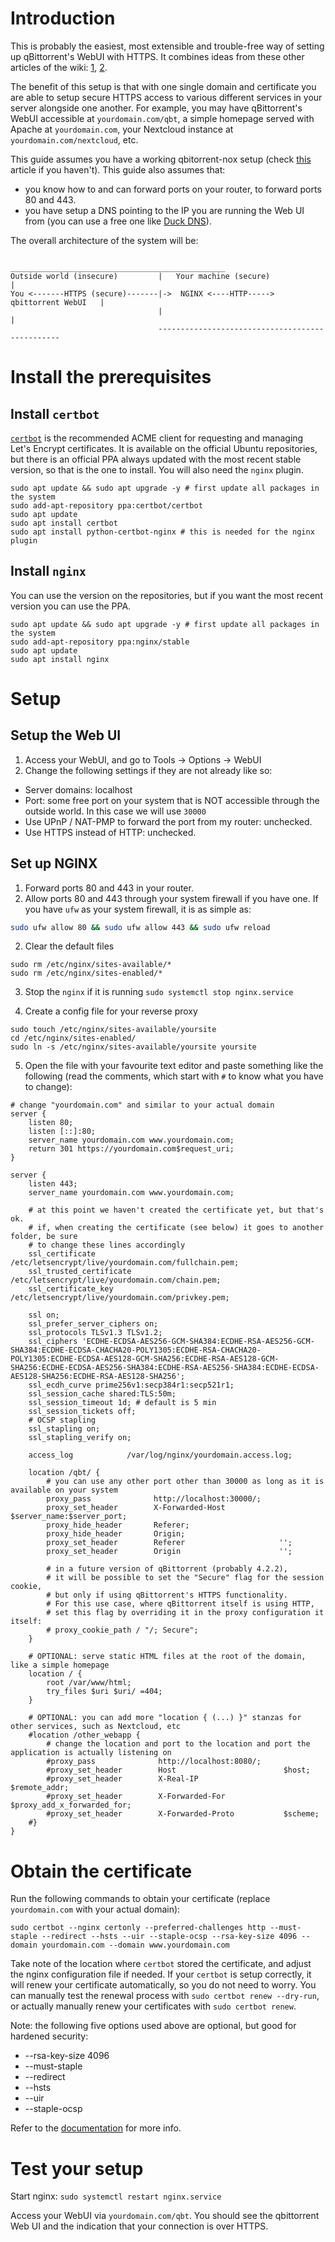 # Introduction
This is probably the easiest, most extensible and trouble-free way of setting up qBittorrent's WebUI with HTTPS. It combines ideas from these other articles of the wiki: [1][qbt-webui-https], [2][qbt-reverse-proxy].

The benefit of this setup is that with one single domain and certificate you are able to setup secure HTTPS access to various different services in your server alongside one another. For example, you may have qBittorrent's WebUI accessible at `yourdomain.com/qbt`, a simple homepage served with Apache at `yourdomain.com`, your Nextcloud instance at `yourdomain.com/nextcloud`, etc.

This guide assumes you have a working qbitorrent-nox setup (check [this][qbt-nox-wiki-setup] article if you haven't).
This guide also assumes that:
* you know how to and can forward ports on your router, to forward ports 80 and 443.
* you have setup a DNS pointing to the IP you are running the Web UI from (you can use a free one like [Duck DNS][duckdns-url]).

The overall architecture of the system will be:
```
                                 ________________________________________________
Outside world (insecure)         |   Your machine (secure)                      |
You <-------HTTPS (secure)-------|->  NGINX <----HTTP-----> qbittorrent WebUI   |
                                 |                                              |
                                 ------------------------------------------------
```

# Install the prerequisites
## Install `certbot`
[`certbot`][certbot-url] is the recommended ACME client for requesting and managing Let's Encrypt certificates. It is available on the official Ubuntu repositories, but there is an official PPA always updated with the most recent stable version, so that is the one to install. You will also need the `nginx` plugin.
```shell
sudo apt update && sudo apt upgrade -y # first update all packages in the system
sudo add-apt-repository ppa:certbot/certbot
sudo apt update
sudo apt install certbot 
sudo apt install python-certbot-nginx # this is needed for the nginx plugin
```

## Install `nginx`
You can use the version on the repositories, but if you want the most recent version you can use the PPA.
```shell
sudo apt update && sudo apt upgrade -y # first update all packages in the system
sudo add-apt-repository ppa:nginx/stable
sudo apt update
sudo apt install nginx
```
# Setup

## Setup the Web UI

1. Access your WebUI, and go to Tools -> Options -> WebUI
2. Change the following settings if they are not already like so:
* Server domains: localhost
* Port: some free port on your system that is NOT accessible through the outside world. In this case we will use `30000`
* Use UPnP / NAT-PMP to forward the port from my router: unchecked.
* Use HTTPS instead of HTTP: unchecked.


## Set up NGINX

1. Forward ports 80 and 443 in your router.
2. Allow ports 80 and 443 through your system firewall if you have one.
If you have `ufw` as your system firewall, it is as simple as:

```bash
sudo ufw allow 80 && sudo ufw allow 443 && sudo ufw reload
```

2. Clear the default files
```shell
sudo rm /etc/nginx/sites-available/*
sudo rm /etc/nginx/sites-enabled/*
```
3. Stop the `nginx` if it is running
`sudo systemctl stop nginx.service`

4. Create a config file for your reverse proxy
```shell
sudo touch /etc/nginx/sites-available/yoursite
cd /etc/nginx/sites-enabled/
sudo ln -s /etc/nginx/sites-available/yoursite yoursite 
```
5. Open the file with your favourite text editor and paste something like the following (read the comments, which start with `#` to know what you have to change):
```nginx
# change "yourdomain.com" and similar to your actual domain
server {
    listen 80;
    listen [::]:80;
    server_name yourdomain.com www.yourdomain.com;
    return 301 https://yourdomain.com$request_uri;
}

server {
    listen 443;
    server_name yourdomain.com www.yourdomain.com;

    # at this point we haven't created the certificate yet, but that's ok.
    # if, when creating the certificate (see below) it goes to another folder, be sure
    # to change these lines accordingly
    ssl_certificate           /etc/letsencrypt/live/yourdomain.com/fullchain.pem;
    ssl_trusted_certificate   /etc/letsencrypt/live/yourdomain.com/chain.pem;
    ssl_certificate_key       /etc/letsencrypt/live/yourdomain.com/privkey.pem;

    ssl on;
    ssl_prefer_server_ciphers on;
    ssl_protocols TLSv1.3 TLSv1.2;
    ssl_ciphers 'ECDHE-ECDSA-AES256-GCM-SHA384:ECDHE-RSA-AES256-GCM-SHA384:ECDHE-ECDSA-CHACHA20-POLY1305:ECDHE-RSA-CHACHA20-POLY1305:ECDHE-ECDSA-AES128-GCM-SHA256:ECDHE-RSA-AES128-GCM-SHA256:ECDHE-ECDSA-AES256-SHA384:ECDHE-RSA-AES256-SHA384:ECDHE-ECDSA-AES128-SHA256:ECDHE-RSA-AES128-SHA256';
    ssl_ecdh_curve prime256v1:secp384r1:secp521r1;
    ssl_session_cache shared:TLS:50m;
    ssl_session_timeout 1d; # default is 5 min 
    ssl_session_tickets off;
    # OCSP stapling
    ssl_stapling on; 
    ssl_stapling_verify on;

    access_log            /var/log/nginx/yourdomain.access.log;

    location /qbt/ {
        # you can use any other port other than 30000 as long as it is available on your system
        proxy_pass              http://localhost:30000/;
        proxy_set_header        X-Forwarded-Host            $server_name:$server_port;
        proxy_hide_header       Referer;
        proxy_hide_header       Origin;
        proxy_set_header        Referer                     '';
        proxy_set_header        Origin                      '';

        # in a future version of qBittorrent (probably 4.2.2),
        # it will be possible to set the "Secure" flag for the session cookie,
        # but only if using qBittorrent's HTTPS functionality.
        # For this use case, where qBittorrent itself is using HTTP,
        # set this flag by overriding it in the proxy configuration it itself:
        # proxy_cookie_path / "/; Secure";
    }

    # OPTIONAL: serve static HTML files at the root of the domain, like a simple homepage
    location / {
        root /var/www/html;
        try_files $uri $uri/ =404;
    }

    # OPTIONAL: you can add more "location { (...) }" stanzas for other services, such as Nextcloud, etc
    #location /other_webapp {
        # change the location and port to the location and port the application is actually listening on
        #proxy_pass              http://localhost:8080/;
        #proxy_set_header        Host                        $host;
        #proxy_set_header        X-Real-IP                   $remote_addr;
        #proxy_set_header        X-Forwarded-For             $proxy_add_x_forwarded_for;
        #proxy_set_header        X-Forwarded-Proto           $scheme;
    #}
}
```

# Obtain the certificate

Run the following commands to obtain your certificate (replace `yourdomain.com` with your actual domain):
```shell
sudo certbot --nginx certonly --preferred-challenges http --must-staple --redirect --hsts --uir --staple-ocsp --rsa-key-size 4096 --domain yourdomain.com --domain www.yourdomain.com
```
Take note of the location where `certbot` stored the certificate, and adjust the nginx configuration file if needed.
If your `certbot` is setup correctly, it will renew your certificate automatically, so you do not need to worry.
You can manually test the renewal process with `sudo certbot renew --dry-run`, or actually manually renew your certificates with `sudo certbot renew`.

Note: the following five options used above are optional, but good for hardened security:
* --rsa-key-size 4096
* --must-staple
* --redirect
* --hsts
* --uir
* --staple-ocsp

Refer to the [documentation][certbot-docs-cmd-opt] for more info.

# Test your setup

Start nginx:
`sudo systemctl restart nginx.service`

Access your WebUI via `yourdomain.com/qbt`. You should see the qbittorrent Web UI and the indication that your connection is over HTTPS.


[qbt-webui-https]:https://github.com/qbittorrent/qBittorrent/wiki/Linux-Web-UI-setting-up-HTTPS-with-Let's-Encrypt-certificates
[qbt-reverse-proxy]:https://github.com/qbittorrent/qBittorrent/wiki/NGINX-Reverse-Proxy-for-Web-UI
[qbt-nox-wiki-setup]: https://github.com/qbittorrent/qBittorrent/wiki/Setting-up-qBittorrent-on-Ubuntu-server-as-daemon-with-Web-interface-(15.04-and-newer)
[duckdns-url]: https://www.duckdns.org/
[certbot-url]: https://certbot.eff.org/
[certbot-docs-cmd-opt]: https://certbot.eff.org/docs/using.html#certbot-command-line-options